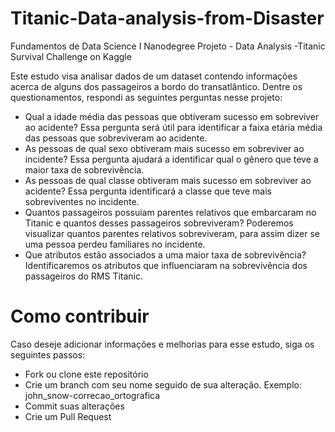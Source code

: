 # Titanic-Data-analysis-from-Disaster
Fundamentos de Data Science I Nanodegree Projeto - Data Analysis -Titanic Survival Challenge on Kaggle 

Este estudo visa analisar dados de um dataset contendo informações acerca de alguns dos passageiros a bordo do transatlântico. Dentre os questionamentos, respondi as seguintes perguntas nesse projeto:
- Qual a idade média das pessoas que obtiveram sucesso em sobreviver ao acidente? Essa pergunta será útil para identificar a faixa etária média das pessoas que sobreviveram ao acidente.
- As pessoas de qual sexo obtiveram mais sucesso em sobreviver ao incidente? Essa pergunta ajudará a identificar qual o gênero que teve a maior taxa de sobrevivência.
- As pessoas de qual classe obtiveram mais sucesso em sobreviver ao acidente? Essa pergunta identificará a classe que teve mais sobreviventes no incidente.
- Quantos passageiros possuiam parentes relativos que embarcaram no Titanic e quantos desses passageiros sobreviveram? Poderemos visualizar quantos parentes relativos sobreviveram, para assim dizer se uma pessoa perdeu familiares no incidente.
- Que atributos estão associados a uma maior taxa de sobrevivência? Identificaremos os atributos que influenciaram na sobrevivência dos passageiros do RMS Titanic.


# Como contribuir
Caso deseje adicionar informações e melhorias para esse estudo, siga os seguintes passos:
- Fork ou clone este repositório
- Crie um branch com seu nome seguido de sua alteração. Exemplo: john_snow-correcao_ortografica
- Commit suas alterações
- Crie um Pull Request
